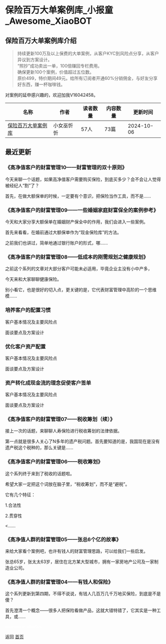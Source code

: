 # 保险百万大单案例库_小报童_Awesome_XiaoBOT

## 保险百万大单案例库介绍
> 持续更新100万及以上保费的大单案例，从客户KYC到风险点分享，从客户异议到方案设计。    
“照抄”成功卖出一单，100倍赚回专栏费用。    
确保更新100个案例，价值超过五位数。    
原价499，特价期间49元。给所有订阅者开通60%分销佣金，与好友分享好东西，赚一杯咖啡钱。    
    
对案例的延申感兴趣的，欢迎加我V16042458。  
  


|名称|作者|读者数量|内容数量|更新时间|
|---|---|---|---|---|
|[保险百万大单案例库](https://xiaobot.net/p/Angela310?refer=0b133df9-27dc-423b-8101-639049001c13)|小女巫忻忻|57人|73篇|2024-10-06|

## 最近更新
### 《高净值客户的财富管理10——财富管理的双十原则》

今天来聊一个话题，如果高净值客户需要购买保险，到底买多少？会不会让人觉得被经纪人“割”了？



首先，在做大额保单的时候，一定要有个意识，把保险当作工具，而不是......

### 《高净值客户的财富管理09——一些婚姻家庭财富保全的案例参考》

今天和大家分享大额保单在婚姻财产保全中的作用，我们会进入一些案例。

首先来看看，在婚前通过大额保单作为“现金保险库”的方法。

之前我们也讲过，简单地通过银行账户的形式，哪......

### 《高净值客户的财富管理08——低成本的刚需规划之健康规划》

之前这个系列的文章对大部分客户可能未必适用，毕竟企业主没有小中产多，

今天来和大家聊聊健康保险。

别小看它，也是很好的切入点，更关键的是，它代表财富管理中高阶的一个思维模......

### 培养客户的配置习惯

客户基本情况及主要风险点

面谈要点及方案设计

### 优化客户资产配置

客户基本情况及主要风险点

面谈要点及方案设计

### 资产转化成现金流的理念促使客户签单

客户基本情况及主要风险点

面谈要点及方案设计

### 《高净值客户的财富管理07——税收筹划（续）》

接上一次的话题，来聊聊人寿保险进行税收筹划的法律依据。



第一点就是很多人关心了N多年的遗产税问题。首先要知道的是，我国现在是没有遗产税这个税种的，那么关键是......

### 《高净值客户的财富管理06——税收筹划》

这个系列终于来到了税收的话题啦。

希望大家一定把这个词放在脑子里，“税收筹划”，而不是“避税”。

它有几个特征：

1.合法性

2.贯穿性

<......

### 《高净值人群的财富管理05——张总6个亿的故事》

来给大家看个案例吧，也许有钱人的财富管理思路，可以给我们一些启发。



张总65岁，张太太63岁，居住在北方某大型城市，拥有一家房地产公司及一家制造业公司。

### 《高净值人群的财富管理04——有钱人和保险》

这个系列更新到第四期，不得不说说，有钱人几百万几千万地买保险，到底是不是傻？



首先澄清一个概念——很多人把保险看做产品，这就大错特错了，它其实是一种工具，或......


<a href="https://github.com/Reno9527/awesome-xiaobot" style="color: white; text-decoration: none;">awesome-xiaobot</a>

返回 [首页](../README.md)
